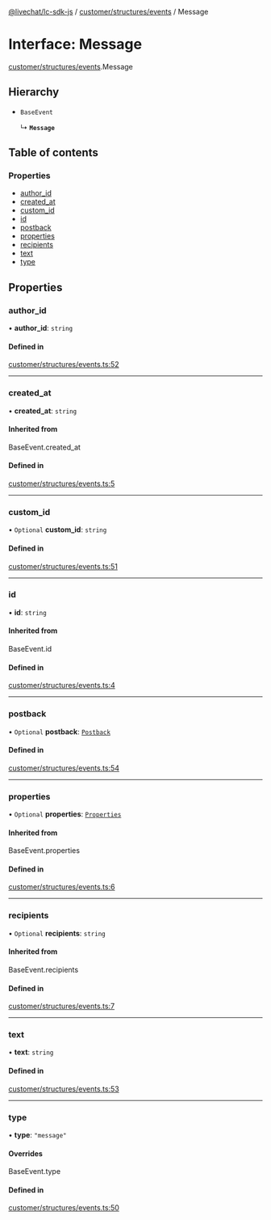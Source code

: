 [@livechat/lc-sdk-js](../README.md) / [customer/structures/events](../modules/customer_structures_events.md) / Message

# Interface: Message

[customer/structures/events](../modules/customer_structures_events.md).Message

## Hierarchy

- `BaseEvent`

  ↳ **`Message`**

## Table of contents

### Properties

- [author\_id](customer_structures_events.Message.md#author_id)
- [created\_at](customer_structures_events.Message.md#created_at)
- [custom\_id](customer_structures_events.Message.md#custom_id)
- [id](customer_structures_events.Message.md#id)
- [postback](customer_structures_events.Message.md#postback)
- [properties](customer_structures_events.Message.md#properties)
- [recipients](customer_structures_events.Message.md#recipients)
- [text](customer_structures_events.Message.md#text)
- [type](customer_structures_events.Message.md#type)

## Properties

### author\_id

• **author\_id**: `string`

#### Defined in

[customer/structures/events.ts:52](https://github.com/livechat/lc-sdk-js/blob/8462be9/src/customer/structures/events.ts#L52)

___

### created\_at

• **created\_at**: `string`

#### Inherited from

BaseEvent.created\_at

#### Defined in

[customer/structures/events.ts:5](https://github.com/livechat/lc-sdk-js/blob/8462be9/src/customer/structures/events.ts#L5)

___

### custom\_id

• `Optional` **custom\_id**: `string`

#### Defined in

[customer/structures/events.ts:51](https://github.com/livechat/lc-sdk-js/blob/8462be9/src/customer/structures/events.ts#L51)

___

### id

• **id**: `string`

#### Inherited from

BaseEvent.id

#### Defined in

[customer/structures/events.ts:4](https://github.com/livechat/lc-sdk-js/blob/8462be9/src/customer/structures/events.ts#L4)

___

### postback

• `Optional` **postback**: [`Postback`](customer_structures_events.Postback.md)

#### Defined in

[customer/structures/events.ts:54](https://github.com/livechat/lc-sdk-js/blob/8462be9/src/customer/structures/events.ts#L54)

___

### properties

• `Optional` **properties**: [`Properties`](customer_structures_structures.Properties.md)

#### Inherited from

BaseEvent.properties

#### Defined in

[customer/structures/events.ts:6](https://github.com/livechat/lc-sdk-js/blob/8462be9/src/customer/structures/events.ts#L6)

___

### recipients

• `Optional` **recipients**: `string`

#### Inherited from

BaseEvent.recipients

#### Defined in

[customer/structures/events.ts:7](https://github.com/livechat/lc-sdk-js/blob/8462be9/src/customer/structures/events.ts#L7)

___

### text

• **text**: `string`

#### Defined in

[customer/structures/events.ts:53](https://github.com/livechat/lc-sdk-js/blob/8462be9/src/customer/structures/events.ts#L53)

___

### type

• **type**: ``"message"``

#### Overrides

BaseEvent.type

#### Defined in

[customer/structures/events.ts:50](https://github.com/livechat/lc-sdk-js/blob/8462be9/src/customer/structures/events.ts#L50)
